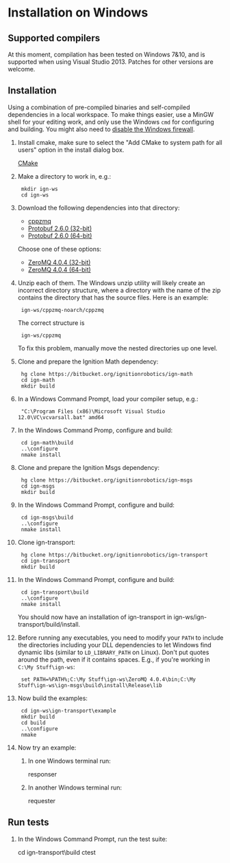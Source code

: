 # Installation on Windows

## Supported compilers

At this moment, compilation has been tested on Windows 7&10, and is supported
when using Visual Studio 2013. Patches for other versions are welcome.

## Installation

Using a combination of pre-compiled binaries and self-compiled dependencies in a
local workspace. To make things easier, use a MinGW shell for your editing work,
and only use the Windows `cmd` for configuring and building.  You might also
need to [disable the Windows firewall](http://windows.microsoft.com/en-us/windows/turn-windows-firewall-on-off#turn-windows-firewall-on-off=windows-7).

1. Install cmake, make sure to select the "Add CMake to system path for all users" option in the install dialog box.

    [CMake](https://cmake.org/download)

1. Make a directory to work in, e.g.:

        mkdir ign-ws
        cd ign-ws

1. Download the following dependencies into that directory:

    - [cppzmq](http://packages.osrfoundation.org/win32/deps/cppzmq-noarch.zip)
    - [Protobuf 2.6.0 (32-bit)](http://packages.osrfoundation.org/win32/deps/protobuf-2.6.0-win32-vc12.zip)
    - [Protobuf 2.6.0 (64-bit)](http://packages.osrfoundation.org/win32/deps/protobuf-2.6.0-win64-vc12.zip)

    Choose one of these options:

    - [ZeroMQ 4.0.4 (32-bit)](http://packages.osrfoundation.org/win32/deps/zeromq-4.0.4-x86.zip)
    - [ZeroMQ 4.0.4 (64-bit)](http://packages.osrfoundation.org/win32/deps/zeromq-4.0.4-amd64.zip)

1. Unzip each of them. The Windows unzip utility will likely create an incorrect
directory structure, where a directory with the name of the zip contains the
directory that has the source files. Here is an example:

        ign-ws/cppzmq-noarch/cppzmq

    The correct structure is

        ign-ws/cppzmq

    To fix this problem, manually move the nested directories up one level.

1. Clone and prepare the Ignition Math dependency:

        hg clone https://bitbucket.org/ignitionrobotics/ign-math
        cd ign-math
        mkdir build

1. In a Windows Command Prompt, load your compiler setup, e.g.:

        "C:\Program Files (x86)\Microsoft Visual Studio 12.0\VC\vcvarsall.bat" amd64

1. In the Windows Command Promp, configure and build:

        cd ign-math\build
        ..\configure
        nmake install

1. Clone and prepare the Ignition Msgs dependency:

        hg clone https://bitbucket.org/ignitionrobotics/ign-msgs
        cd ign-msgs
        mkdir build

1. In the Windows Command Prompt, configure and build:

        cd ign-msgs\build
        ..\configure
        nmake install

1. Clone ign-transport:

        hg clone https://bitbucket.org/ignitionrobotics/ign-transport
        cd ign-transport
        mkdir build

1. In the Windows Command Prompt, configure and build:

	    cd ign-transport\build
        ..\configure
        nmake install


    You should now have an installation of ign-transport in ign-ws/ign-transport/build/install.

1. Before running any executables, you need to modify your `PATH` to include the
directories including your DLL dependencies to let Windows find dynamic libs
(similar to `LD_LIBRARY_PATH` on Linux). Don't put quotes around the path, even
if it contains spaces.  E.g., if you're working in `C:\My Stuff\ign-ws`:

        set PATH=%PATH%;C:\My Stuff\ign-ws\ZeroMQ 4.0.4\bin;C:\My Stuff\ign-ws\ign-msgs\build\install\Release\lib

1. Now build the examples:

        cd ign-ws\ign-transport\example
        mkdir build
        cd build
        ..\configure
        nmake

1. Now try an example:

    1. In one Windows terminal run:

        responser

    1. In another Windows terminal run:

        requester


## Run tests

1. In the Windows Command Prompt, run the test suite:

    cd ign-transport\build
    ctest
